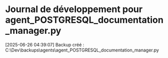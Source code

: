 # Journal de développement pour agent_POSTGRESQL_documentation_manager.py

[2025-06-26 04:39:07] Backup créé : C:\Dev\backups\agents\agent_POSTGRESQL_documentation_manager.py
